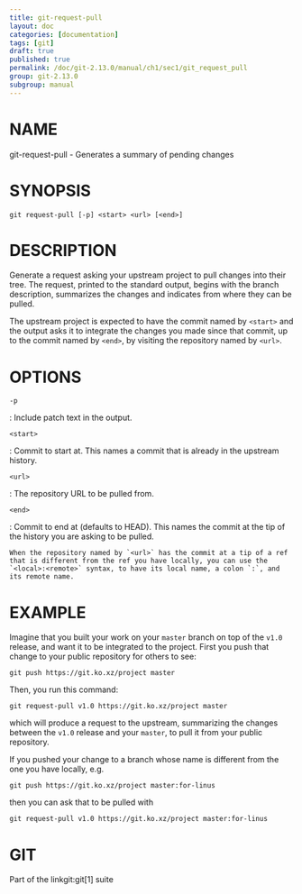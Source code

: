 ```yaml
---
title: git-request-pull
layout: doc
categories: [documentation]
tags: [git]
draft: true
published: true
permalink: /doc/git-2.13.0/manual/ch1/sec1/git_request_pull
group: git-2.13.0
subgroup: manual
---
```


NAME
====

git-request-pull - Generates a summary of pending changes

SYNOPSIS
========

    git request-pull [-p] <start> <url> [<end>]

DESCRIPTION
===========

Generate a request asking your upstream project to pull changes into their tree. The request, printed to the standard output, begins with the branch description, summarizes the changes and indicates from where they can be pulled.

The upstream project is expected to have the commit named by `<start>` and the output asks it to integrate the changes you made since that commit, up to the commit named by `<end>`, by visiting the repository named by `<url>`.

OPTIONS
=======

`-p`

:   Include patch text in the output.

`<start>`

:   Commit to start at. This names a commit that is already in the upstream history.

`<url>`

:   The repository URL to be pulled from.

`<end>`

:   Commit to end at (defaults to HEAD). This names the commit at the tip of the history you are asking to be pulled.

    When the repository named by `<url>` has the commit at a tip of a ref that is different from the ref you have locally, you can use the `<local>:<remote>` syntax, to have its local name, a colon `:`, and its remote name.

EXAMPLE
=======

Imagine that you built your work on your `master` branch on top of the `v1.0` release, and want it to be integrated to the project. First you push that change to your public repository for others to see:

    git push https://git.ko.xz/project master

Then, you run this command:

    git request-pull v1.0 https://git.ko.xz/project master

which will produce a request to the upstream, summarizing the changes between the `v1.0` release and your `master`, to pull it from your public repository.

If you pushed your change to a branch whose name is different from the one you have locally, e.g.

    git push https://git.ko.xz/project master:for-linus

then you can ask that to be pulled with

    git request-pull v1.0 https://git.ko.xz/project master:for-linus

GIT
===

Part of the linkgit:git\[1\] suite
